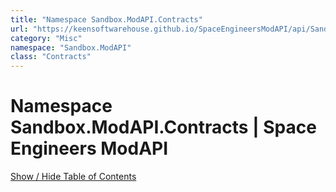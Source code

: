 ```yaml
---
title: "Namespace Sandbox.ModAPI.Contracts"
url: "https://keensoftwarehouse.github.io/SpaceEngineersModAPI/api/Sandbox.ModAPI.Contracts.html"
category: "Misc"
namespace: "Sandbox.ModAPI"
class: "Contracts"
---
```


# Namespace Sandbox.ModAPI.Contracts | Space Engineers ModAPI

[Show / Hide Table of Contents](#sidetoggle)